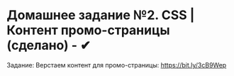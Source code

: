 # Домашнее задание №2. CSS | Контент промо-страницы (сделано) - ✔

Задание:
Верстаем контент для промо-страницы: https://bit.ly/3cB9Wep
